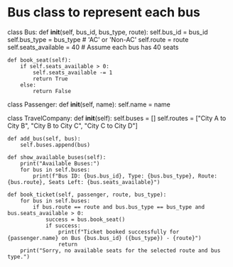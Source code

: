 # Bus class to represent each bus
class Bus:
    def __init__(self, bus_id, bus_type, route):
        self.bus_id = bus_id
        self.bus_type = bus_type  # 'AC' or 'Non-AC'
        self.route = route
        self.seats_available = 40  # Assume each bus has 40 seats

    def book_seat(self):
        if self.seats_available > 0:
            self.seats_available -= 1
            return True
        else:
            return False

class Passenger:
    def __init__(self, name):
        self.name = name


class TravelCompany:
    def __init__(self):
        self.buses = []
        self.routes = ["City A to City B", "City B to City C", "City C to City D"]

    def add_bus(self, bus):
        self.buses.append(bus)

    def show_available_buses(self):
        print("Available Buses:")
        for bus in self.buses:
            print(f"Bus ID: {bus.bus_id}, Type: {bus.bus_type}, Route: {bus.route}, Seats Left: {bus.seats_available}")

    def book_ticket(self, passenger, route, bus_type):
        for bus in self.buses:
            if bus.route == route and bus.bus_type == bus_type and bus.seats_available > 0:
                success = bus.book_seat()
                if success:
                    print(f"Ticket booked successfully for {passenger.name} on Bus {bus.bus_id} ({bus_type}) - {route}")
                    return
        print("Sorry, no available seats for the selected route and bus type.")
